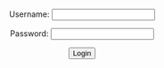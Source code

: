 <form method="POST" action="javascript:login_user()">
    <center>
        <p><label>
            Username:
            <input type="text" name="username" id="username" required>
        </label></p>
        <p><label>
            Password:
            <input type="password" name="password" id="password" required>
        </label></p>
        <p><button>Login</button></p>
        <p id="message"></p>
     </center>
</form>

<script>

        // URL for deployment
        var url = "https://taylorswifties.duckdns.org"
        // Comment out next line for local testing
        // url = "http://192.168.1.20:8731/"
        // Authenticate endpoint
        const login_url = url + '/api/users/login';

        function login_user(){

        // Set body to include login data
            const body = {
                username: document.getElementById("username").value,
                password: document.getElementById("password").value,
            };    

        // Set Headers to support cross origin
            const requestOptions = {
                method: 'POST',
                mode: 'cors',
                cache: 'no-cache', // *default, no-cache, reload, force-cache, only-if-cached
                // credentials: 'include', // include, *same-origin, omit
                body: JSON.stringify(body),
                headers: {
                    "content-type": "application/json",
                },
            };

        // Fetch JWT
            fetch(login_url, requestOptions)
            .then(response => {
                // trap error response from Web API
                if (response.status !== 200) {
                    const message = 'Login error: ' + response.status + " " + response.statusText;
                    document.getElementById("message").innerHTML = message;
                    localStorage.removeItem("username");
                    localStorage.removeItem("visitor");
                    return;
                }

                // Valid response will contain json data
                response.json().then(data => {
                    const message = 'Login success: ' + data.name;
                    document.getElementById("message").innerHTML = message;
                    localStorage.setItem("username", data.username);
                    localStorage.setItem("visitor", data.name);
                })
            })
        }


</script>
